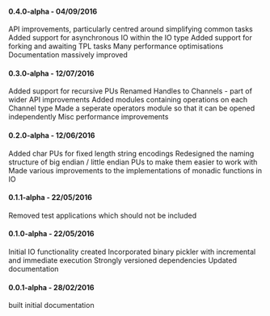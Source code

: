 #### 0.4.0-alpha - 04/09/2016
API improvements, particularly centred around simplifying common tasks
Added support for asynchronous IO within the IO type
Added support for forking and awaiting TPL tasks
Many performance optimisations
Documentation massively improved

#### 0.3.0-alpha - 12/07/2016
Added support for recursive PUs
Renamed Handles to Channels - part of wider API improvements
Added modules containing operations on each Channel type
Made a seperate operators module so that it can be opened independently
Misc performance improvements

#### 0.2.0-alpha - 12/06/2016
Added char PUs for fixed length string encodings
Redesigned the naming structure of big endian / little endian PUs to make them easier to work with
Made various improvements to the implementations of monadic functions in IO

#### 0.1.1-alpha - 22/05/2016
Removed test applications which should not be included

#### 0.1.0-alpha - 22/05/2016
Initial IO functionality created
Incorporated binary pickler with incremental and immediate execution
Strongly versioned dependencies
Updated documentation

#### 0.0.1-alpha - 28/02/2016
built initial documentation
